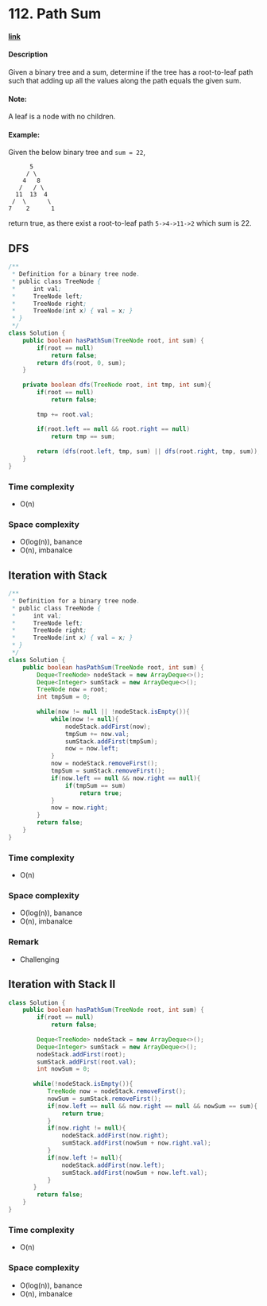 # 112. Path Sum

#### [link](https://leetcode.com/problems/path-sum/) 

#### Description
Given a binary tree and a sum, determine if the tree has a root-to-leaf path such that adding up all the values along the path equals the given sum.

#### Note: 
A leaf is a node with no children.


#### Example:
Given the below binary tree and `sum = 22`,
```
      5
     / \
    4   8
   /   / \
  11  13  4
 /  \      \
7    2      1
```
return true, as there exist a root-to-leaf path `5->4->11->2` which sum is 22.

## DFS
```java
/**
 * Definition for a binary tree node.
 * public class TreeNode {
 *     int val;
 *     TreeNode left;
 *     TreeNode right;
 *     TreeNode(int x) { val = x; }
 * }
 */
class Solution {
    public boolean hasPathSum(TreeNode root, int sum) {
        if(root == null)
            return false;
        return dfs(root, 0, sum);
    }
    
    private boolean dfs(TreeNode root, int tmp, int sum){
        if(root == null)
            return false;
        
        tmp += root.val;
        
        if(root.left == null && root.right == null)
            return tmp == sum;
        
        return (dfs(root.left, tmp, sum) || dfs(root.right, tmp, sum));
    }
}
```
### Time complexity
* O(n)
### Space complexity
* O(log(n)), banance
* O(n), imbanalce

## Iteration with Stack
```java
/**
 * Definition for a binary tree node.
 * public class TreeNode {
 *     int val;
 *     TreeNode left;
 *     TreeNode right;
 *     TreeNode(int x) { val = x; }
 * }
 */
class Solution {
    public boolean hasPathSum(TreeNode root, int sum) {
        Deque<TreeNode> nodeStack = new ArrayDeque<>();
        Deque<Integer> sumStack = new ArrayDeque<>();
        TreeNode now = root;
        int tmpSum = 0;
        
        while(now != null || !nodeStack.isEmpty()){
            while(now != null){
                nodeStack.addFirst(now);
                tmpSum += now.val;
                sumStack.addFirst(tmpSum);
                now = now.left;
            }
            now = nodeStack.removeFirst();
            tmpSum = sumStack.removeFirst();
            if(now.left == null && now.right == null){
                if(tmpSum == sum)
                    return true;
            }
            now = now.right;
        }
        return false;
    }
}
```
### Time complexity
* O(n)
### Space complexity
* O(log(n)), banance
* O(n), imbanalce
### Remark
* Challenging

## Iteration with Stack II
```java
class Solution {
    public boolean hasPathSum(TreeNode root, int sum) {
        if(root == null)
            return false;
        
        Deque<TreeNode> nodeStack = new ArrayDeque<>();
        Deque<Integer> sumStack = new ArrayDeque<>();
        nodeStack.addFirst(root);
        sumStack.addFirst(root.val);
        int nowSum = 0;
        
       while(!nodeStack.isEmpty()){
           TreeNode now = nodeStack.removeFirst();
           nowSum = sumStack.removeFirst();
           if(now.left == null && now.right == null && nowSum == sum){
               return true;
           }
           if(now.right != null){
               nodeStack.addFirst(now.right);
               sumStack.addFirst(nowSum + now.right.val);
           }
           if(now.left != null){
               nodeStack.addFirst(now.left);
               sumStack.addFirst(nowSum + now.left.val);
           }
       }
        return false;
    }
}
```
### Time complexity
* O(n)
### Space complexity
* O(log(n)), banance
* O(n), imbanalce